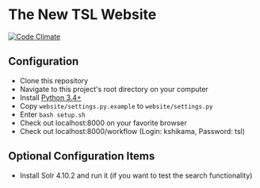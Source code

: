 The New TSL Website
===================

[![Code Climate](https://codeclimate.com/github/thestudentlife/Manhattan-Project/badges/gpa.svg)](https://codeclimate.com/github/thestudentlife/Manhattan-Project)

Configuration
--------------------------

- Clone this repository
- Navigate to this project's root directory on your computer
- Install [Python 3.4+](https://www.python.org/downloads/)
- Copy `website/settings.py.example` to `website/settings.py`
- Enter <code>bash setup.sh</code>
- Check out localhost:8000 on your favorite browser
- Check out localhost:8000/workflow (Login: kshikama, Password: tsl)

Optional Configuration Items
--------------------------------------------------

- Install Solr 4.10.2 and run it (if you want to test the search functionality)